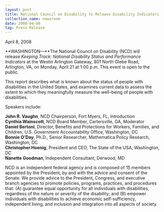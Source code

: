 ```yaml
---
layout: post
title: National Council on Disability to Release Disability Indicators Report
collection_name: newsroom
date: 2008-04-08
tag: Press Release
---
```

A﻿pril 8, 2008

**WASHINGTON—**The National Council on Disability (NCD) will release *Keeping Track: National Disability Status and Performance Indicators* at the Westin Arlington Gateway, 801 North Glebe Road, Arlington, VA, on Monday, April 21 at 1:00 p.m. This event is open to the public.

This report describes what is known about the status of people with disabilities in the United States, and examines current data to assess the extent to which they meaningfully measure the well-being of people with disabilities.

Speakers include:

**John R. Vaughn**, NCD Chairperson, Fort Myers, FL, Introduction\
**Cynthia Wainscott**, NCD Board Member, Cartersville, GA, Moderator\
**Daniel Bertoni**, Director, Benefits and Protections for Workers, Families, and Children, U.S. Government Accountability Office, Washington, DC\
**Bonnie O'Day**, Ph.D., Senior Researcher, Mathematica Policy Research, Washington, DC\
**Christopher Hoenig**, President and CEO, The State of the USA, Washington, DC\
**Nanette Goodman**, Independent Consultant, Derwood, MD

NCD is an independent federal agency and is composed of 15 members appointed by the President, by and with the advice and consent of the Senate. We provide advice to the President, Congress, and executive branch agencies to promote policies, programs, practices, and procedures that: (A) guarantee equal opportunity for all individuals with disabilities, regardless of the nature or severity of the disability; and (B) empower individuals with disabilities to achieve economic self-sufficiency, independent living, and inclusion and integration into all aspects of society.
